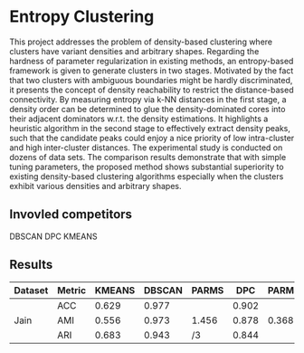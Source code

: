 # Entropy Clustering
This project addresses the problem of density-based clustering where clusters have variant densities and arbitrary shapes. Regarding the hardness of parameter regularization in existing methods, an entropy-based framework is given to generate clusters in two stages. Motivated by the fact that two clusters with ambiguous boundaries might be hardly discriminated, it presents the concept of density reachability to restrict the distance-based connectivity. By measuring entropy via k-NN distances in the first stage, a density order can be determined to glue the density-dominated cores into their adjacent dominators w.r.t. the density estimations. It highlights a heuristic algorithm in the second stage to effectively extract density peaks, such that the candidate peaks could enjoy a nice priority of low intra-cluster and high inter-cluster distances. The experimental study is conducted on dozens of data sets. The comparison results demonstrate that with simple tuning parameters, the proposed method shows substantial superiority to existing density-based clustering algorithms especially when the clusters exhibit various densities and arbitrary shapes.
## Invovled competitors
DBSCAN
DPC
KMEANS
## Results
Dataset|Metric| KMEANS| DBSCAN| PARMS |DPC| PARMS| EC| PARMS|
--- | --- | --- | --- |--- |---| --- | --- | ---  
    |ACC |0.629 |0.977 |      |0.902 |      |0.992 |
Jain|AMI |0.556 |0.973 |1.456 |0.878 |0.368 |0.992 |3
    |ARI |0.683 |0.943 |/3    |0.844 |      |0.981 |
